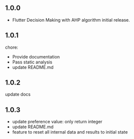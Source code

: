 ## 1.0.0

* Flutter Decision Making with AHP algorithm initial release.

## 1.0.1
chore:
* Provide documentation
* Pass static analysis
* update README.md

## 1.0.2
update docs

## 1.0.3
* update preference value: only return integer
* update README.md
* feature to reset all internal data and results to initial state
